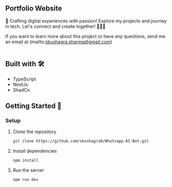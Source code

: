 ## Portfolio Website

🚀 Crafting digital experiences with passion! Explore my projects and journey in tech. Let's connect and create together! 👩‍💻✨

If you want to learn more about this project or have any questions, send me an email at (mailto:skushagra.sharma@gmail.com)
<br/><br/>

## Built with 🛠️

- TypeScript
- NextJs
- ShadCn


## Getting Started 🚀
### Setup

1. Clone the repository

   ```sh
   git clone https://github.com/skushagra9/Whatsapp-AI-Bot.git
   ```

2. Install dependencies

   ```sh
   npm install
   ```

3. Run the server
    ```sh
    npm run dev
   ````
